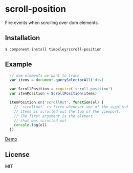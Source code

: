 # scroll-position

  Fire events when scrolling over dom elements.

## Installation

    $ component install timoxley/scroll-position

## Example

```js
  // dom elements we want to track
  var items = document.querySelectorAll('div)

  var ScrollPosition = require('scroll-position')
  var itemPosition = ScrollPosition(items)

  itemPosition.on('scrollOut', function(el) {
    // `scrollout` is fired whenever one of the supplied
    // items is scrolled out the top of the viewport.
    // The first argument is the element
    // that was scrolled out
    console.log(el)
  })
```

[Demo](https://timoxley.github.com/scroll-position)

## License

  MIT

